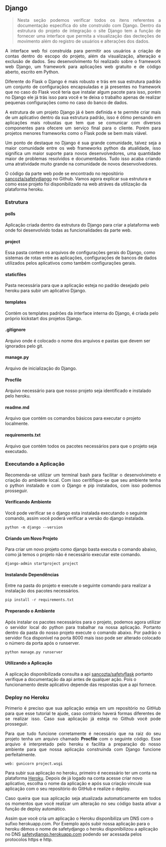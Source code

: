 ## Django

><p style="text-align: justify;">Nesta seção podemos verificar todos os itens referentes a documentação específica do site construido com Django. Dentro da estrutura do projeto de integração o site Django tem a função de fornecer uma interface que permita a visualização das decteções de movimento além do registro de usuários e alterações dos dados.</p>

<p style="text-align: justify;">
A interface web foi construída para permitir aos usuários a criação de contas dentro do escopo do projeto, além da visualização, alteração e exclusão de dados. Seu desenvolvimento foi realizado sobre o framework web Django, um framework para aplicações web gratuito e de código aberto, escrito em Python.
</p>

<p style="text-align: justify;">
Diferente do Flask o Django é mais robusto e trás em sua estrutura padrão um conjunto de configuraçãos encapsuladas e já presentes no framework que no caso do Flask você teria que instalar algum pacote para isso, porém no Django ele já trás isso para você e te deixa o trabalho apenas de realizar pequenas configurações como no caso do banco de dados.
</p>

<p style="text-align: justify;">
A estrutura de um projeto Django já é bem definida e te permite criar mais de um aplicativo dentro da sua estrutura padrão, isso é ótimo pensando em aplicações mais robustas que tem que se comunicar com diversos componentes para ofecere um serviço final para o cliente. Porém para projetos menores frameworks como o Flask pode se bem mais viável.
</p>

<p style="text-align: justify;">
Um ponto de destaque no Django é sua grande comunidade,  talvez seja a maior comunidade entre os web frameworks python da atualidade, isso significa um maior suporte para novos desenvolvedores, uma quantidade maior de problemas resolvidos e documentados. Tudo isso acaba criando uma atratividade muito grande na comunidade de novos desenvolvedores.
</p>

O código da parte web pode se encontrado no repositório [sancozta/safetydjango](https://github.com/sancozta/safetydjango) no Github. Vamos agora explicar sua estrutura e como esse projeto foi disponíbilizado na web atráves da utilização da plataforma heroku.

### Estrutura

#### polls

Aplicação criada dentro da estrutura do Django para criar a plataforma web onde foi desenvolvido todas as funcionalidades da parte web.

#### project

Essa pasta contem os arquivos de configurações gerais do Django, como sistemas de rotas entre as aplicações, configurações de bancos de dados utilizados pelos aplicativos como também configurações gerais.

#### staticfiles

Pasta necessária para que a aplicação esteja no padrão desejado pelo heroku para subir um aplicativo Django.

#### templates

Contém os templates padrões da interface interna do Django, é criada pelo próprio kickstart dos projetos Django. 

#### .gitignore

Arquivo onde é colocado o nome dos arquivos e pastas que devem ser ignorados pelo git.

#### manage.py

Arquivo de inicialização do Django.

#### Procfile

Arquivo necessário para que nosso projeto seja identificado e instalado pelo heroku.

#### readme.md

Arquivo que contém os comandos básicos para executar o projeto localmente.

#### requirements.txt

Arquivo que contém todos os pacotes necessários para que o projeto seja executado.

### Executando a Aplicação

<p style="text-align: justify;">
Recomenda-se utilizar um terminal bash para facilitar o desenvolvimeto e criação do ambiente local. Com isso ceritifique-se que seu ambiente tenha o python instalado e com o Django e pip instalados, com isso podemos prosseguir.
</p>

#### Verificando Ambiente

Você pode verificar se o django esta instalada executando o seguinte comando, assim você poderá verificar a versão do django instalada.

    python -m django --version

#### Criando um Novo Projeto

Para criar um novo projeto como django basta executa o comando abaixo, como já temos o projeto não é necessário executar este comando.

    django-admin startproject project

#### Instalando Dependências

Entre na pasta do projeto e execute o seguinte comando para realizar a instalação dos pacotes necessários.

	pip install -r requirements.txt

#### Preperando o Ambiente

<p style="text-align: justify;">
Após instalar os pacotes necessários para o projeto, podemos agora utilizar o servidor local do python para trabalhar na nossa aplicação. Portanto dentro da pasta do nosso projeto execute o comando abaixo. Por padrão o servidor fica disponível na porta 8000 mais isso pode ser alterado colocado o número da porta após o runserver.
</p>

    python manage.py runserver

#### Utilizando a Aplicação

A aplicação disponibilizada consulta a api [sancozta/safetyflask](https://github.com/sancozta/safetyflask) portanto verifique a documentação da api antes de qualquer ação. Poís o funcionamento deste aplicativo depende das respostas que a api fornece.

### Deploy no Heroku

<p style="text-align: justify;">
Primerio é preciso que sua aplicação esteja em um repositório no GitHub para que esse tutorial te ajude, caso contrário haverá formas diferentes de se realizar isso. Caso sua aplicação já esteja no Github você pode prosseguir.
</p>

<p style="text-align: justify;">
Para que tudo funcione corretamente é necessário que na raiz do seu projeto tenha um arquivo chamado <b>Procfile</b> com o seguinte código. Esse arquivo é interpretado pelo heroku e facilita a preparação do nosso ambiente para que nossa aplicação construinda com Django funcione perfeitalmente.
</p>

    web: gunicorn project.wsgi

Para subir sua aplicação no heroku, primeiro é necessário ter um conta na plataforma [Heroku](https://heroku.com). Depois de já logado na conta
acesse criar novo aplicativo, escolha o nome da aplicação e após sua criação vincule sua aplicação com o seu repositório do GitHub e realize o deploy.

<p style="text-align: justify;">
Caso queira que sua aplicação seja atualizada automaticamente em todos os momentos que você realizar um alteração no seu código basta ativar a função de deploy automático.
</p>

Assim que você cria um aplicação o Heroku disponíbiliza um DNS com o sufixo herokuapp.com. Por Exemplo após subir nossa aplicação para o heroku dêmos o nome de safetydjango o heroku disponíbilizou a aplicação no DNS [safetydjango.herokuapp.com](https://safetydjango.herokuapp.com) podendo ser acessada pelos protocolos https e http.